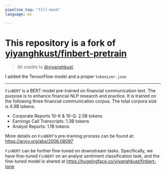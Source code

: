 ```yaml
---
pipeline_tag: "fill-mask"
language: en

---
```


# This repository is a fork of [yiyanghkust/finbert-pretrain](https://huggingface.co/yiyanghkust/finbert-pretrain)

> All credits to [@yiyanghkust](https://huggingface.co/yiyanghkust).

I added the TensorFlow model and a proper `tokenizer.json`

---

`FinBERT` is a BERT model pre-trained on financial communication text. The purpose is to enhance financial NLP research and practice. It is trained on the following three financial communication corpus. The total corpora size is 4.9B tokens.

- Corporate Reports 10-K & 10-Q: 2.5B tokens
- Earnings Call Transcripts: 1.3B tokens
- Analyst Reports: 1.1B tokens

More details on `FinBERT`'s pre-training process can be found at: https://arxiv.org/abs/2006.08097

`FinBERT` can be further fine-tuned on downstream tasks. Specifically, we have fine-tuned `FinBERT` on an analyst sentiment classification task, and the fine-tuned model is shared at https://huggingface.co/yiyanghkust/finbert-tone
